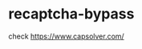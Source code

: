# recaptcha-bypass
check https://www.capsolver.com/ 



















                                                                                                                                               